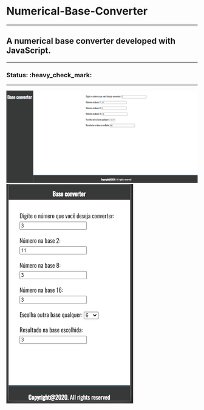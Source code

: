<h1> Numerical-Base-Converter </h1>

<hr>

<h2> A numerical base converter developed with JavaScript. </h2>

<hr>

<h3> Status: :heavy_check_mark: </h3>

<hr>

<img src="img/converter1.PNG" alt="Minha Figura 1">	
<img src="img/Capturar.PNG" alt="Minha Figura 2">	
